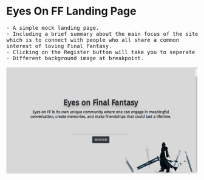 # Eyes On FF Landing Page
<pre>
- A simple mock landing page.
- Including a brief summary about the main focus of the site,
which is to connect with people who all share a common
interest of loving Final Fantasy.
- Clicking on the Register button will take you to seperate sigh-up Form.
- Different background image at breakpoint.
</pre>
![Screenshot](images/sn-1.png)

